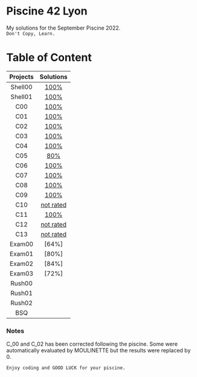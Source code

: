 # Piscine 42 Lyon

My solutions for the September Piscine 2022. <br>
`Don't Copy, Learn.`

# Table of Content
| Projects      | Solutions  |
| :--------------:| :----------:|
| Shell00 | [100%](./shell_00) |
| Shell01 | [100%](./shell_01) |
| C00 | [100%](./c_00) | 
| C01 | [100%](./c_01) | 
| C02 | [100%](./c_02) | 
| C03 | [100%](./c_03) | 
| C04 | [100%](./c_04) | 
| C05 | [80%](./c_05) | 
| C06 | [100%](./c_06) | 
| C07 | [100%](./c_07) | 
| C08 | [100%](./c_08) |
| C09 | [100%](./c_09) | 
| C10 | [not rated](./c_10) | 
| C11 | [100%](./c_11) | 
| C12 | [not rated](./c_12) | 
| C13 | [not rated](./c_13) | 
| Exam00 | [64%] | 
| Exam01 | [80%] | 
| Exam02 | [84%] | 
| Exam03 | [72%] | 
| Rush00 | |
| Rush01 | [](./rush01)| 
| Rush02 | [](./rush02)| 
| BSQ | | 
 
### Notes

C_00 and C_02 has been corrected following the piscine.
Some were automatically evaluated by MOULINETTE but the results were replaced by 0.

`Enjoy coding and GOOD LUCK for your piscine.`
